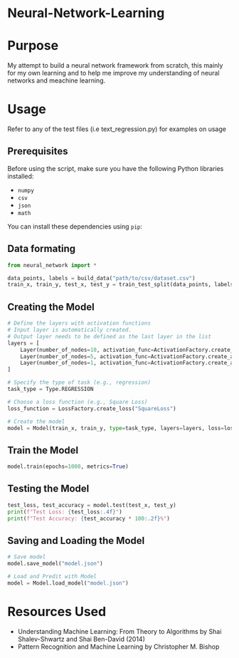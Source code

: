 # Neural-Network-Learning
 
# Purpose
My attempt to build a neural network framework from scratch, this mainly for my own learning and to help me improve my understanding of neural networks and meachine learning. 

# Usage 
Refer to any of the test files (i.e text_regression.py) for examples on usage

## Prerequisites

Before using the script, make sure you have the following Python libraries installed:

- `numpy`
- `csv`
- `json`
- `math`

You can install these dependencies using `pip`:

## Data formating
```python
from neural_network import *

data_points, labels = build_data("path/to/csv/dataset.csv")
train_x, train_y, test_x, test_y = train_test_split(data_points, labels, train_split=0.2)
```

## Creating the Model
```python
# Define the layers with activation functions
# Input layer is automatically created.
# Output layer needs to be defined as the last layer in the list
layers = [
    Layer(number_of_nodes=10, activation_func=ActivationFactory.create_activation("ReLU")),
    Layer(number_of_nodes=5, activation_func=ActivationFactory.create_activation("ReLU")),
    Layer(number_of_nodes=1, activation_func=ActivationFactory.create_activation("Sigmoid"))
]

# Specify the type of task (e.g., regression)
task_type = Type.REGRESSION

# Choose a loss function (e.g., Square Loss)
loss_function = LossFactory.create_loss("SquareLoss")

# Create the model
model = Model(train_x, train_y, type=task_type, layers=layers, loss=loss_function)
```

## Train the Model
```python
model.train(epochs=1000, metrics=True)
```

## Testing the Model
```python
test_loss, test_accuracy = model.test(test_x, test_y)
print(f"Test Loss: {test_loss:.4f}")
print(f"Test Accuracy: {test_accuracy * 100:.2f}%")
```

## Saving and Loading the Model
```python
# Save model
model.save_model("model.json")

# Load and Predit with Model
model = Model.load_model("model.json")
```

# Resources Used
 * Understanding Machine Learning: From Theory to Algorithms by Shai Shalev-Shwartz and Shai Ben-David (2014)
 * Pattern Recognition and Machine Learning by Christopher M. Bishop
